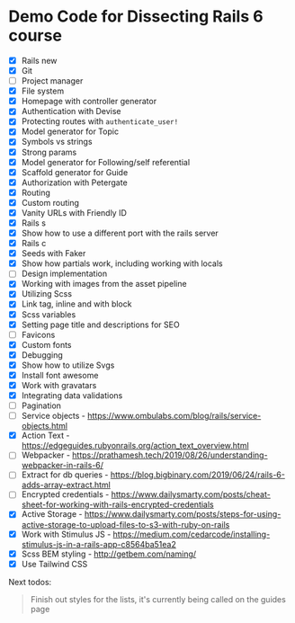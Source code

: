 # Demo Code for Dissecting Rails 6 course

* [x] Rails new
* [x] Git
* [ ] Project manager
* [x] File system
* [x] Homepage with controller generator
* [x] Authentication with Devise
* [x] Protecting routes with `authenticate_user!`
* [x] Model generator for Topic
* [x] Symbols vs strings
* [x] Strong params
* [x] Model generator for Following/self referential
* [x] Scaffold generator for Guide
* [x] Authorization with Petergate
* [x] Routing
* [x] Custom routing
* [x] Vanity URLs with Friendly ID
* [x] Rails s
* [x] Show how to use a different port with the rails server
* [x] Rails c
* [x] Seeds with Faker
* [x] Show how partials work, including working with locals
* [ ] Design implementation
* [x] Working with images from the asset pipeline
* [x] Utilizing Scss
* [x] Link tag, inline and with block
* [x] Scss variables
* [x] Setting page title and descriptions for SEO
* [ ] Favicons
* [x] Custom fonts
* [x] Debugging
* [x] Show how to utilize Svgs
* [x] Install font awesome
* [x] Work with gravatars
* [x] Integrating data validations
* [ ] Pagination
* [ ] Service objects - https://www.ombulabs.com/blog/rails/service-objects.html
* [x] Action Text - https://edgeguides.rubyonrails.org/action_text_overview.html
* [ ] Webpacker - https://prathamesh.tech/2019/08/26/understanding-webpacker-in-rails-6/
* [ ] Extract for db queries - https://blog.bigbinary.com/2019/06/24/rails-6-adds-array-extract.html
* [ ] Encrypted credentials - https://www.dailysmarty.com/posts/cheat-sheet-for-working-with-rails-encrypted-credentials
* [x] Active Storage - https://www.dailysmarty.com/posts/steps-for-using-active-storage-to-upload-files-to-s3-with-ruby-on-rails
* [x] Work with Stimulus JS - https://medium.com/cedarcode/installing-stimulus-js-in-a-rails-app-c8564ba51ea2
* [x] Scss BEM styling - http://getbem.com/naming/
* [x] Use Tailwind CSS

Next todos:

> Finish out styles for the lists, it's currently being called on the guides page
